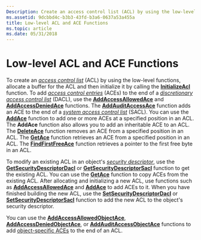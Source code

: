 ```yaml
---
Description: Create an access control list (ACL) by using the low-level functions, allocate a buffer for the ACL and then initialize it by calling the InitializeAcl function.
ms.assetid: 9dcbbd4c-b3b3-43fd-b3a6-0637a53a455a
title: Low-level ACL and ACE Functions
ms.topic: article
ms.date: 05/31/2018
---
```


# Low-level ACL and ACE Functions

To create an [*access control list*](https://docs.microsoft.com/windows/desktop/SecGloss/a-gly) (ACL) by using the low-level functions, allocate a buffer for the ACL and then initialize it by calling the [**InitializeAcl**](https://msdn.microsoft.com/library/Aa378853(v=VS.85).aspx) function. To add [*access control entries*](https://docs.microsoft.com/windows/desktop/SecGloss/a-gly) (ACEs) to the end of a [*discretionary access control list*](https://docs.microsoft.com/windows/desktop/SecGloss/d-gly) (DACL), use the [**AddAccessAllowedAce**](https://msdn.microsoft.com/library/Aa374947(v=VS.85).aspx) and [**AddAccessDeniedAce**](https://msdn.microsoft.com/library/Aa374962(v=VS.85).aspx) functions. The [**AddAuditAccessAce**](https://msdn.microsoft.com/library/Aa374973(v=VS.85).aspx) function adds an ACE to the end of a [*system access control list*](https://docs.microsoft.com/windows/desktop/SecGloss/s-gly) (SACL). You can use the [**AddAce**](https://msdn.microsoft.com/library/Aa374970(v=VS.85).aspx) function to add one or more ACEs at a specified position in an ACL. The **AddAce** function also allows you to add an inheritable ACE to an ACL. The [**DeleteAce**](https://msdn.microsoft.com/library/Aa446612(v=VS.85).aspx) function removes an ACE from a specified position in an ACL. The [**GetAce**](https://msdn.microsoft.com/library/Aa446634(v=VS.85).aspx) function retrieves an ACE from a specified position in an ACL. The [**FindFirstFreeAce**](https://msdn.microsoft.com/library/Aa446628(v=VS.85).aspx) function retrieves a pointer to the first free byte in an ACL.

To modify an existing ACL in an object's [*security descriptor*](https://docs.microsoft.com/windows/desktop/SecGloss/s-gly), use the [**GetSecurityDescriptorDacl**](https://msdn.microsoft.com/library/Aa446648(v=VS.85).aspx) or [**GetSecurityDescriptorSacl**](https://msdn.microsoft.com/library/Aa446653(v=VS.85).aspx) function to get the existing ACL. You can use the [**GetAce**](https://msdn.microsoft.com/library/Aa446634(v=VS.85).aspx) function to copy ACEs from the existing ACL. After allocating and initializing a new ACL, use functions such as [**AddAccessAllowedAce**](https://msdn.microsoft.com/library/Aa374947(v=VS.85).aspx) and [**AddAce**](https://msdn.microsoft.com/library/Aa374970(v=VS.85).aspx) to add ACEs to it. When you have finished building the new ACL, use the [**SetSecurityDescriptorDacl**](https://msdn.microsoft.com/library/Aa379583(v=VS.85).aspx) or [**SetSecurityDescriptorSacl**](https://msdn.microsoft.com/library/Aa379587(v=VS.85).aspx) function to add the new ACL to the object's security descriptor.

You can use the [**AddAccessAllowedObjectAce**](https://msdn.microsoft.com/library/Aa374956(v=VS.85).aspx), [**AddAccessDeniedObjectAce**](https://msdn.microsoft.com/library/Aa374966(v=VS.85).aspx), or [**AddAuditAccessObjectAce**](https://msdn.microsoft.com/library/Aa374982(v=VS.85).aspx) functions to add [object-specific ACEs](object-specific-aces.md) to the end of an ACL.

 

 




